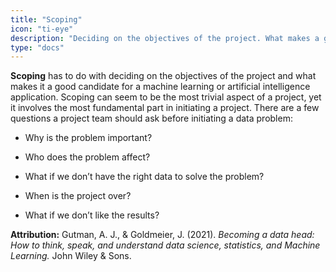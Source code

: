 ```yaml
---
title: "Scoping"
icon: "ti-eye"
description: "Deciding on the objectives of the project. What makes a good candidate for a machine learning or artificial intelligence application"
type: "docs"
---
```


**Scoping** has to do with deciding on the objectives of the project and what makes it a good candidate for a machine learning or artificial intelligence application. Scoping can seem to be the most trivial aspect of a project, yet it involves the most fundamental part in initiating a project. There are a few questions a project team should ask before initiating a data problem: 

- Why is the problem important?  

- Who does the problem affect? 

- What if we don’t have the right data to solve the problem? 

- When is the project over? 

- What if we don’t like the results?

**Attribution:**
Gutman, A. J., & Goldmeier, J. (2021). <i>Becoming a data head: How to think, speak, and understand data science, statistics, and Machine Learning.</i> John Wiley & Sons. 
